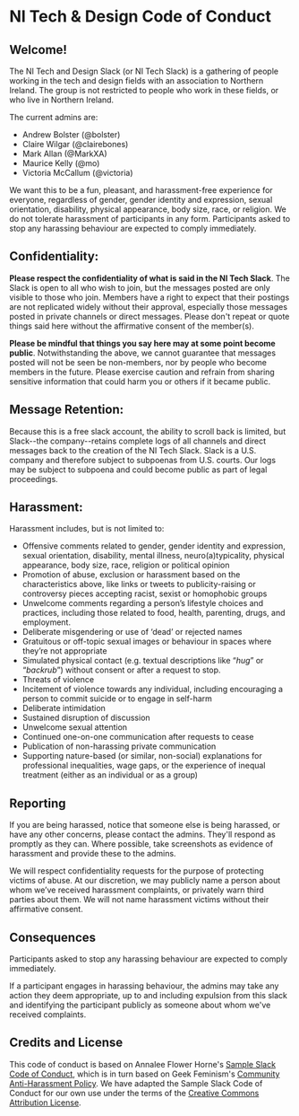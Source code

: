 NI Tech & Design Code of Conduct
================================

Welcome!
--------

The NI Tech and Design Slack (or NI Tech Slack) is a gathering of people working in the tech and design fields with an association to Northern Ireland. The group is not restricted to people who work in these fields, or who live in Northern Ireland.

The current admins are:

- Andrew Bolster (@bolster)
- Claire Wilgar (@clairebones)
- Mark Allan (@MarkXA)
- Maurice Kelly (@mo)
- Victoria McCallum (@victoria)

We want this to be a fun, pleasant, and harassment-free experience for everyone, regardless of gender, gender identity and expression, sexual orientation, disability, physical appearance, body size, race, or religion. We do not tolerate harassment of participants in any form. Participants asked to stop any harassing behaviour are expected to comply immediately.

Confidentiality:
----------------

**Please respect the confidentiality of what is said in the NI Tech Slack**. The Slack is open to all who wish to join, but the messages posted are only visible to those who join. Members have a right to expect that their postings are not replicated widely without their approval, especially those messages posted in private channels or direct messages. Please don't repeat or quote things said here without the affirmative consent of the member(s).

**Please be mindful that things you say here may at some point become public**. Notwithstanding the above, we cannot guarantee that messages posted will not be seen be non-members, nor by people who become members in the future. Please exercise caution and refrain from sharing sensitive information that could harm you or others if it became public.

Message Retention:
------------------

Because this is a free slack account, the ability to scroll back is limited, but Slack--the company--retains complete logs of all channels and direct messages back to the creation of the NI Tech Slack. Slack is a U.S. company and therefore subject to subpoenas from U.S. courts. Our logs may be subject to subpoena and could become public as part of legal proceedings.

Harassment:
-----------

Harassment includes, but is not limited to:

* Offensive comments related to gender, gender identity and expression, sexual orientation, disability, mental illness, neuro(a)typicality, physical appearance, body size, race, religion or political opinion
* Promotion of abuse, exclusion or harassment based on the characteristics above, like links or tweets to publicity-raising or controversy pieces accepting racist, sexist or homophobic groups
* Unwelcome comments regarding a person’s lifestyle choices and practices, including those related to food, health, parenting, drugs, and employment.
* Deliberate misgendering or use of ‘dead’ or rejected names
* Gratuitous or off-topic sexual images or behaviour in spaces where they’re not appropriate
* Simulated physical contact (e.g. textual descriptions like “*hug*” or “*backrub*”) without consent or after a request to stop.
* Threats of violence
* Incitement of violence towards any individual, including encouraging a person to commit suicide or to engage in self-harm
* Deliberate intimidation
* Sustained disruption of discussion
* Unwelcome sexual attention
* Continued one-on-one communication after requests to cease
* Publication of non-harassing private communication
* Supporting nature-based (or similar, non-social) explanations for professional inequalities, wage gaps, or the experience of inequal treatment (either as an individual or as a group)

Reporting
---------

If you are being harassed, notice that someone else is being harassed, or have any other concerns, please contact the admins. They'll respond as promptly as they can. Where possible, take screenshots as evidence of harassment and provide these to the admins.

We will respect confidentiality requests for the purpose of protecting victims of abuse. At our discretion, we may publicly name a person about whom we’ve received harassment complaints, or privately warn third parties about them. We will not name harassment victims without their affirmative consent.

Consequences
------------

Participants asked to stop any harassing behaviour are expected to comply immediately.

If a participant engages in harassing behaviour, the admins may take any action they deem appropriate, up to and including expulsion from this slack and identifying the participant publicly as someone about whom we've received complaints.

Credits and License
--------------------

This code of conduct is based on Annalee Flower Horne's [Sample Slack Code of Conduct](https://gist.github.com/annalee/2cddeff11357c3a8a613583ebca4dc17), which is in turn based on Geek Feminism's [Community Anti-Harassment Policy](http://geekfeminism.wikia.com/wiki/Community_anti-harassment/Policy). We have adapted the Sample Slack Code of Conduct for our own use under the terms of the [Creative Commons Attribution License](https://creativecommons.org/licenses/by/4.0/).
